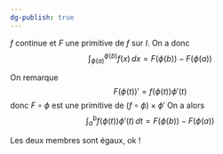 ```yaml
---
dg-publish: true
---
```


$f$ continue et $F$ une primitive de $f$ sur $I$.
On a donc
$$
\int  ^{\phi(b)}_{\phi(a)}f(x) \, dx = F(\phi(b)) - F(\phi(a)) 
$$

On remarque
$$
F(\phi(t))' = f(\phi(t))\phi'(t)
$$
donc $F \circ\phi$ est une primitive de $(f\circ\phi) \times \phi'$
On a alors
$$
\int _{a}^{b} f(\phi(t))\phi'(t) \, dt = F(\phi(b)) - F(\phi(a)) 
$$

Les deux membres sont égaux, ok !